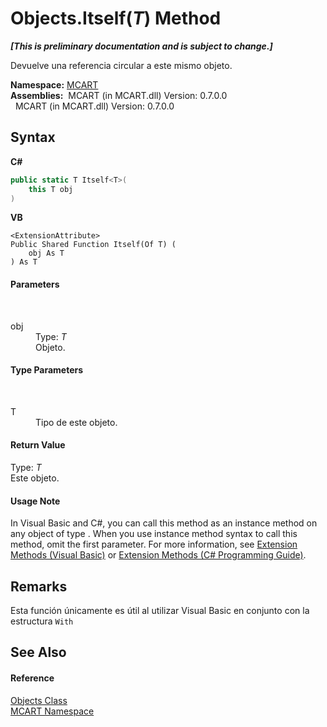 # Objects.Itself(*T*) Method 
 _**\[This is preliminary documentation and is subject to change.\]**_

Devuelve una referencia circular a este mismo objeto.

**Namespace:**&nbsp;<a href="89e7854f-fe6f-d208-fb0c-b17953422852">MCART</a><br />**Assemblies:**&nbsp;&nbsp;MCART (in MCART.dll) Version: 0.7.0.0<br />&nbsp;&nbsp;MCART (in MCART.dll) Version: 0.7.0.0<br />

## Syntax

**C#**<br />
``` C#
public static T Itself<T>(
	this T obj
)

```

**VB**<br />
``` VB
<ExtensionAttribute>
Public Shared Function Itself(Of T) ( 
	obj As T
) As T
```


#### Parameters
&nbsp;<dl><dt>obj</dt><dd>Type: *T*<br />Objeto.</dd></dl>

#### Type Parameters
&nbsp;<dl><dt>T</dt><dd>Tipo de este objeto.</dd></dl>

#### Return Value
Type: *T*<br />Este objeto.

#### Usage Note
In Visual Basic and C#, you can call this method as an instance method on any object of type . When you use instance method syntax to call this method, omit the first parameter. For more information, see <a href="http://msdn.microsoft.com/en-us/library/bb384936.aspx">Extension Methods (Visual Basic)</a> or <a href="http://msdn.microsoft.com/en-us/library/bb383977.aspx">Extension Methods (C# Programming Guide)</a>.

## Remarks
Esta función únicamente es útil al utilizar Visual Basic en conjunto con la estructura `With`

## See Also


#### Reference
<a href="bed01b44-1ba8-b02e-7f19-0855e84b8dbd">Objects Class</a><br /><a href="89e7854f-fe6f-d208-fb0c-b17953422852">MCART Namespace</a><br />